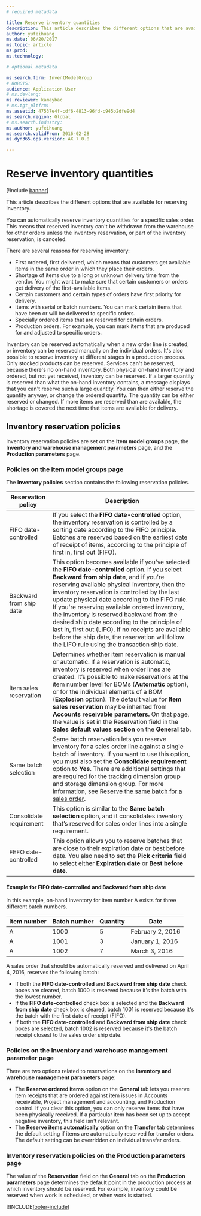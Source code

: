 ```yaml
---
# required metadata

title: Reserve inventory quantities
description: This article describes the different options that are available for reserving inventory.
author: yufeihuang
ms.date: 06/20/2017
ms.topic: article
ms.prod:
ms.technology:

# optional metadata

ms.search.form: InventModelGroup
# ROBOTS:
audience: Application User
# ms.devlang:
ms.reviewer: kamaybac
# ms.tgt_pltfrm:
ms.assetid: 47537e4f-cdf6-4813-96fd-c945b2dfe9d4
ms.search.region: Global
# ms.search.industry:
ms.author: yufeihuang
ms.search.validFrom: 2016-02-28
ms.dyn365.ops.version: AX 7.0.0

---
```


# Reserve inventory quantities

[!include [banner](../includes/banner.md)]

This article describes the different options that are available for reserving inventory.

You can automatically reserve inventory quantities for a specific sales order. This means that reserved inventory can't be withdrawn from the warehouse for other orders unless the inventory reservation, or part of the inventory reservation, is canceled.

There are several reasons for reserving inventory:

- First ordered, first delivered, which means that customers get available items in the same order in which they place their orders.
- Shortage of items due to a long or unknown delivery time from the vendor. You might want to make sure that certain customers or orders get delivery of the first-available items.
- Certain customers and certain types of orders have first priority for delivery.
- Items with serial or batch numbers. You can mark certain items that have been or will be delivered to specific orders.
- Specially ordered items that are reserved for certain orders.
- Production orders. For example, you can mark items that are produced for and adjusted to specific orders.

Inventory can be reserved automatically when a new order line is created, or inventory can be reserved manually on the individual orders. It's also possible to reserve inventory at different stages in a production process. Only stocked products can be reserved. Services can't be reserved, because there's no on-hand inventory. Both physical on-hand inventory and ordered, but not yet received, inventory can be reserved. If a larger quantity is reserved than what the on-hand inventory contains, a message displays that you can't reserve such a large quantity. You can then either reserve the quantity anyway, or change the ordered quantity. The quantity can be either reserved or changed. If more items are reserved than are available, the shortage is covered the next time that items are available for delivery.

## Inventory reservation policies

Inventory reservation policies are set on the **Item model groups** page, the **Inventory and warehouse management parameters** page, and the **Production parameters** page.

### Policies on the Item model groups page

The **Inventory policies** section contains the following reservation policies.

| Reservation policy | Description |
|---|---|
| FIFO date-controlled | If you select the **FIFO date-controlled** option, the inventory reservation is controlled by a sorting date according to the FIFO principle. Batches are reserved based on the earliest date of receipt of items, according to the principle of first in, first out (FIFO). |
| Backward from ship date | This option becomes available if you've selected the **FIFO date-controlled** option. If you select **Backward from ship date**, and if you're reserving available physical inventory, then the inventory reservation is controlled by the last update physical date according to the FIFO rule. If you're reserving available ordered inventory, the inventory is reserved backward from the desired ship date according to the principle of last in, first out (LIFO). If no receipts are available before the ship date, the reservation will follow the LIFO rule using the transaction ship date. |
| Item sales reservation | Determines whether item reservation is manual or automatic. If a reservation is automatic, inventory is reserved when order lines are created. It’s possible to make reservations at the item number level for BOMs (**Automatic** option), or for the individual elements of a BOM (**Explosion** option). The default value for **Item sales reservation** may be inherited from **Accounts receivable parameters.** On that page, the value is set in the Reservation field in the **Sales default values** **section** on the **General** tab. |
| Same batch selection | Same batch reservation lets you reserve inventory for a sales order line against a single batch of inventory. If you want to use this option, you must also set the **Consolidate requirement** option to **Yes**. There are additional settings that are required for the tracking dimension group and storage dimension group. For more information, see [Reserve the same batch for a sales order](../sales-marketing/reserve-same-batch-sales-order.md). |
| Consolidate requirement | This option is similar to the **Same batch selection** option, and it consolidates inventory that’s reserved for sales order lines into a single requirement. |
| FEFO date-controlled | This option allows you to reserve batches that are close to their expiration date or best before date. You also need to set the **Pick criteria** field to select either **Expiration date** or **Best before date**. |

#### Example for FIFO date-controlled and Backward from ship date

In this example, on-hand inventory for item number A exists for three different batch numbers.

| Item number | Batch number | Quantity | Date |
|---|---|---|---|
| A | 1000 | 5 | February 2, 2016 |
| A | 1001 | 3 | January 1, 2016 |
| A | 1002 | 7 | March 3, 2016 |

A sales order that should be automatically reserved and delivered on April 4, 2016, reserves the following batch:

- If both the **FIFO date-controlled** and **Backward from ship date** check boxes are cleared, batch 1000 is reserved because it's the batch with the lowest number.
- If the **FIFO date-controlled** check box is selected and the **Backward from ship date** check box is cleared, batch 1001 is reserved because it's the batch with the first date of receipt (FIFO).
- If both the **FIFO date-controlled** and **Backward from ship date** check boxes are selected, batch 1002 is reserved because it's the batch receipt closest to the sales order ship date.

### Policies on the Inventory and warehouse management parameter page

There are two options related to reservations on the **Inventory and warehouse management parameters** page:

- The **Reserve ordered items** option on the **General** tab lets you reserve item receipts that are ordered against item issues in Accounts receivable, Project management and accounting, and Production control. If you clear this option, you can only reserve items that have been physically received. If a particular item has been set up to accept negative inventory, this field isn't relevant.
- The **Reserve items automatically** option on the **Transfer** tab determines the default setting if items are automatically reserved for transfer orders. The default setting can be overridden on individual transfer orders.

### Inventory reservation policies on the Production parameters page

The value of the **Reservation** field on the **General** tab on the **Production parameters** page determines the default point in the production process at which inventory should be reserved. For example, inventory could be reserved when work is scheduled, or when work is started.

[!INCLUDE[footer-include](../../includes/footer-banner.md)]
